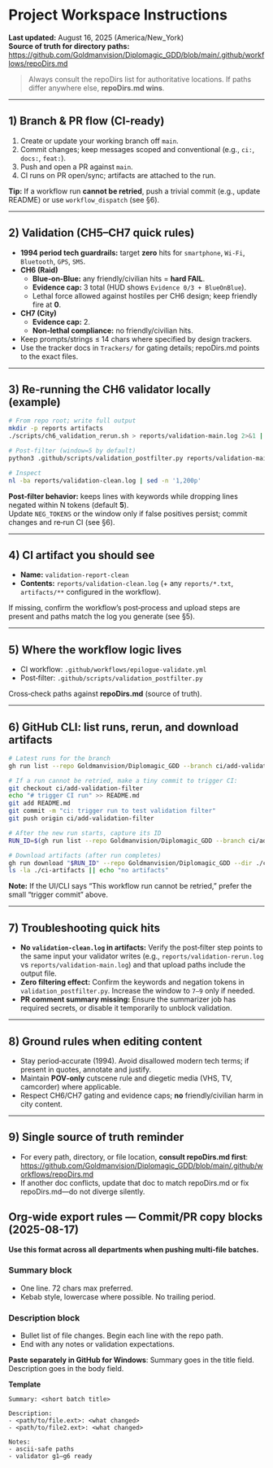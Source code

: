 # Project Workspace Instructions

**Last updated:** August 16, 2025 (America/New_York)  
**Source of truth for directory paths:**  
<https://github.com/Goldmanvision/Diplomagic_GDD/blob/main/.github/workflows/repoDirs.md>

> Always consult the repoDirs list for authoritative locations. If paths differ anywhere else, **repoDirs.md wins**.

---

## 1) Branch & PR flow (CI-ready)

1. Create or update your working branch off `main`.
2. Commit changes; keep messages scoped and conventional (e.g., `ci:`, `docs:`, `feat:`).
3. Push and open a PR against `main`.
4. CI runs on PR open/sync; artifacts are attached to the run.

**Tip:** If a workflow run **cannot be retried**, push a trivial commit (e.g., update README) or use `workflow_dispatch` (see §6).

---

## 2) Validation (CH5–CH7 quick rules)

- **1994 period tech guardrails:** target **zero** hits for `smartphone`, `Wi‑Fi`, `Bluetooth`, `GPS`, `SMS`.
- **CH6 (Raid)**  
  - **Blue‑on‑Blue:** any friendly/civilian hits = **hard FAIL**.  
  - **Evidence cap:** 3 total (HUD shows `Evidence 0/3 + BlueOnBlue`).  
  - Lethal force allowed against hostiles per CH6 design; keep friendly fire at **0**.
- **CH7 (City)**  
  - **Evidence cap:** 2.  
  - **Non‑lethal compliance:** no friendly/civilian hits.
- Keep prompts/strings ≤ 14 chars where specified by design trackers.
- Use the tracker docs in `Trackers/` for gating details; repoDirs.md points to the exact files.

---

## 3) Re‑running the CH6 validator locally (example)

```bash
# From repo root; write full output
mkdir -p reports artifacts
./scripts/ch6_validation_rerun.sh > reports/validation-main.log 2>&1 || true

# Post-filter (window=5 by default)
python3 .github/scripts/validation_postfilter.py reports/validation-main.log reports/validation-clean.log 5

# Inspect
nl -ba reports/validation-clean.log | sed -n '1,200p'
```

**Post‑filter behavior:** keeps lines with keywords while dropping lines negated within N tokens (default **5**).  
Update `NEG_TOKENS` or the window only if false positives persist; commit changes and re‑run CI (see §6).

---

## 4) CI artifact you should see

- **Name:** `validation-report-clean`  
- **Contents:** `reports/validation-clean.log` (+ any `reports/*.txt`, `artifacts/**` configured in the workflow).

If missing, confirm the workflow’s post‑process and upload steps are present and paths match the log you generate (see §5).

---

## 5) Where the workflow logic lives

- CI workflow: `.github/workflows/epilogue-validate.yml`
- Post‑filter: `.github/scripts/validation_postfilter.py`

Cross‑check paths against **repoDirs.md** (source of truth).

---

## 6) GitHub CLI: list runs, rerun, and download artifacts

```bash
# Latest runs for the branch
gh run list --repo Goldmanvision/Diplomagic_GDD --branch ci/add-validation-filter   --limit 5 --json databaseId,conclusion,createdAt,headBranch   --jq '.[] | "\(.databaseId)\t\(.conclusion)\t\(.headBranch)\t\(.createdAt)"'

# If a run cannot be retried, make a tiny commit to trigger CI:
git checkout ci/add-validation-filter
echo "# trigger CI run" >> README.md
git add README.md
git commit -m "ci: trigger run to test validation filter"
git push origin ci/add-validation-filter

# After the new run starts, capture its ID
RUN_ID=$(gh run list --repo Goldmanvision/Diplomagic_GDD --branch ci/add-validation-filter   --limit 1 --json databaseId --jq '.[0].databaseId')

# Download artifacts (after run completes)
gh run download "$RUN_ID" --repo Goldmanvision/Diplomagic_GDD --dir ./ci-artifacts || echo "no artifacts"
ls -la ./ci-artifacts || echo "no artifacts"
```

**Note:** If the UI/CLI says “This workflow run cannot be retried,” prefer the small “trigger commit” above.

---

## 7) Troubleshooting quick hits

- **No `validation-clean.log` in artifacts:** Verify the post‑filter step points to the same input your validator writes
  (e.g., `reports/validation-rerun.log` vs `reports/validation-main.log`) and that upload paths include the output file.
- **Zero filtering effect:** Confirm the keywords and negation tokens in `validation_postfilter.py`. Increase the window to `7–9` only if needed.
- **PR comment summary missing:** Ensure the summarizer job has required secrets, or disable it temporarily to unblock validation.

---

## 8) Ground rules when editing content

- Stay period‑accurate (1994). Avoid disallowed modern tech terms; if present in quotes, annotate and justify.
- Maintain **POV‑only** cutscene rule and diegetic media (VHS, TV, camcorder) where applicable.
- Respect CH6/CH7 gating and evidence caps; **no** friendly/civilian harm in city content.

---

## 9) Single source of truth reminder

- For every path, directory, or file location, **consult repoDirs.md first**:  
  <https://github.com/Goldmanvision/Diplomagic_GDD/blob/main/.github/workflows/repoDirs.md>
- If another doc conflicts, update that doc to match repoDirs.md or fix repoDirs.md—do not diverge silently.


## Org‑wide export rules — Commit/PR copy blocks  (2025-08-17)
**Use this format across all departments when pushing multi‑file batches.**

### Summary block
- One line. 72 chars max preferred.
- Kebab style, lowercase where possible. No trailing period.

### Description block
- Bullet list of file changes. Begin each line with the repo path.
- End with any notes or validation expectations.

**Paste separately in GitHub for Windows**: Summary goes in the title field. Description goes in the body field.

**Template**
```
Summary: <short batch title>

Description:
- <path/to/file.ext>: <what changed>
- <path/to/file2.ext>: <what changed>

Notes:
- ascii-safe paths
- validator g1–g6 ready
```
